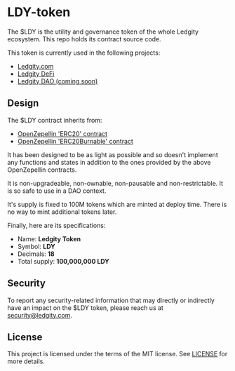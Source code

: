 # LDY-token

The $LDY is the utility and governance token of the whole Ledgity ecosystem. This repo holds its contract source code.

This token is currently used in the following projects:

- [Ledgity.com](https://ledgity.com)
- [Ledgity DeFi](https://ledgity.finance)
- [Ledgity DAO (coming soon)](https://ledgity.org)

## Design

The $LDY contract inherits from:

- [OpenZepellin 'ERC20' contract](https://docs.openzeppelin.com/contracts/4.x/api/token/erc20#ERC20)
- [OpenZepellin 'ERC20Burnable' contract](https://docs.openzeppelin.com/contracts/4.x/api/token/erc20#ERC20Burnable)

It has been designed to be as light as possible and so doesn't implement any functions and states in addition to the ones provided by the above OpenZepellin contracts.

It is non-upgradeable, non-ownable, non-pausable and non-restrictable. It is so safe to use in a DAO context.

It's supply is fixed to 100M tokens which are minted at deploy time. There is no way to mint additional tokens later.

Finally, here are its specifications:

- Name: **Ledgity Token**
- Symbol: **LDY**
- Decimals: **18**
- Total supply: **100,000,000 LDY**

## Security

To report any security-related information that may directly or indirectly have an impact on the $LDY token, please reach us at security@ledgity.com.

## License

This project is licensed under the terms of the MIT license. See [LICENSE](LICENSE) for more details.
